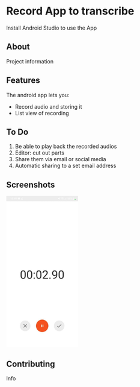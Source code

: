 # Record App to transcribe

Install Android Studio to use the App

<h2>About</h2>

Project information

<h2>Features</h2>

The android app lets you:
- Record audio and storing it
- List view of recording

<h2>To Do</h2>

1. Be able to play back the recorded audios
1. Editor: cut out parts
1. Share them via email or social media
1. Automatic sharing to a set email address

<h2>Screenshots</h2>

<img src="screenshots/main.jpeg" height="400" alt="Screenshot"/> 


<h2>Contributing</h2>

Info
